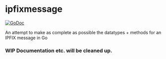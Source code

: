 # ipfixmessage

[![GoDoc](https://godoc.org/github.com/adrianuswarmenhoven/ipfixmessage?status.svg)](https://godoc.org/github.com/adrianuswarmenhoven/ipfixmessage)

An attempt to make as complete as possible the datatypes + methods for an IPFIX message in Go

### WIP Documentation etc. will be cleaned up.